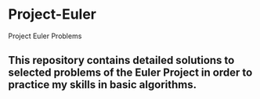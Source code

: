 # Project-Euler
Project Euler Problems

## This repository contains detailed solutions to selected problems of the Euler Project in order to practice my skills in basic algorithms.
